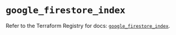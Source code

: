 # `google_firestore_index`

Refer to the Terraform Registry for docs: [`google_firestore_index`](https://registry.terraform.io/providers/hashicorp/google-beta/6.13.0/docs/resources/google_firestore_index).
